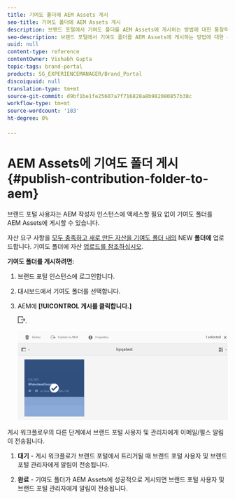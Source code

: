 ```yaml
---
title: 기여도 폴더에 AEM Assets 게시
seo-title: 기여도 폴더에 AEM Assets 게시
description: 브랜드 포털에서 기여도 폴더를 AEM Assets에 게시하는 방법에 대한 통찰력을 얻을 수 있습니다.
seo-description: 브랜드 포털에서 기여도 폴더를 AEM Assets에 게시하는 방법에 대한 통찰력을 얻을 수 있습니다.
uuid: null
content-type: reference
contentOwner: Vishabh Gupta
topic-tags: brand-portal
products: SG_EXPERIENCEMANAGER/Brand_Portal
discoiquuid: null
translation-type: tm+mt
source-git-commit: d9bf1be1fe25607a7f716828a8b982080857b38c
workflow-type: tm+mt
source-wordcount: '183'
ht-degree: 0%

---
```



# AEM Assets에 기여도 폴더 게시 {#publish-contribution-folder-to-aem}

브랜드 포털 사용자는 AEM 작성자 인스턴스에 액세스할 필요 없이 기여도 폴더를 AEM Assets에 게시할 수 있습니다.

자산 요구 사항을 [모두 충족하고 새로 만든 자산을 기여도 폴더 내의](brand-portal-download-asset-requirements.md) NEW **폴더에** 업로드합니다. 기여도 폴더에 자산 [업로드를 참조하십시오](brand-portal-upload-assets-to-contribution-folder.md).

**기여도 폴더를 게시하려면:**

1. 브랜드 포털 인스턴스에 로그인합니다.
1. 대시보드에서 기여도 폴더를 선택합니다.
1. AEM에 **[!UICONTROL 게시를 클릭합니다.]**

   ![](assets/export.png).

   ![](assets/publish-contribution-folder-to-aem.png)

게시 워크플로우의 다른 단계에서 브랜드 포털 사용자 및 관리자에게 이메일/펄스 알림이 전송됩니다.
1. **대기** - 게시 워크플로가 브랜드 포털에서 트리거될 때 브랜드 포털 사용자 및 브랜드 포털 관리자에게 알림이 전송됩니다.

1. **완료** - 기여도 폴더가 AEM Assets에 성공적으로 게시되면 브랜드 포털 사용자 및 브랜드 포털 관리자에게 알림이 전송됩니다.


